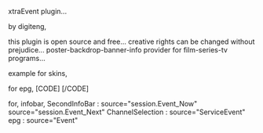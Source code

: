 xtraEvent plugin...

by digiteng,

this plugin is open source and free...
creative rights can be changed without prejudice...
poster-backdrop-banner-info provider for film-series-tv programs...

example for skins,

for epg,
[CODE]
<widget source="Event" render="xtraPoster" position="1076,31" size="92,138" zPosition="1" />
<widget source="Event" render="xtraBackdrop" position="760,14" size="300,170" zPosition="1" />
<widget source="Event" render="xtraBanner" position="770,199" size="409,100" zPosition="1" />
<widget source="Event" render="xtraInfos" position="775,312" size="400,250" font="Regular; 14" halign="left" valign="top" zPosition="1" foregroundColor="foreground" backgroundColor="background" transparent="0" />
[/CODE]

for,
infobar, SecondInfoBar : source="session.Event_Now"
source="session.Event_Next"
ChannelSelection : source="ServiceEvent"
epg : source="Event"


